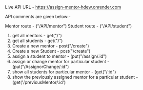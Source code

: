Live API URL -  https://assign-mentor-hdew.onrender.com

API comments are given below:-

Mentor route -   ("/API/mentor")
Student route -  ("/API/student")

1. get all mentors -  get("/")    
2. get all students -  get("/") 
3. Create a new mentor -  post("/create") 
4. Create a new Student -  post("/create") 
5. assign a student to mentor -  (put("/assign/:id") 
6. assign or change mentor for particular student -  (put("/AssignorChange/:id") 
7. show all students for particular mentor  -   (get("/:id") 
8. show the previously assigned mentor for a particular student -  (get('/previousMentor/:id') 
